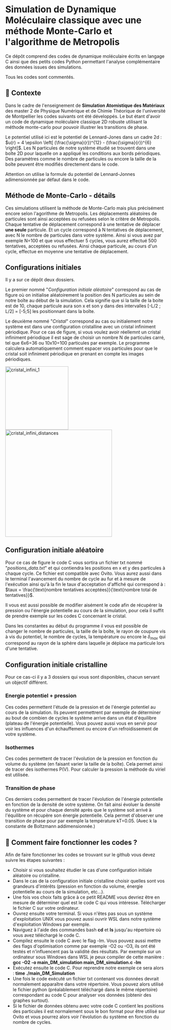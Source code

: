 # Simulation de Dynamique Moléculaire classique avec une méthode Monte-Carlo et l'algorithme de Metropolis

Ce dépôt comprend des codes de dynamique moléculaire écrits en langage C ainsi que des petits codes Python permettant l'analyse complémentaire des données issues des simulations. 

Tous les codes sont commentés. 

## :thread: Contexte

Dans le cadre de l'enseignement de **Simulation Atomistique des Matériaux** des master 2 de Physique Numérique et de Chimie Théorique de l'université de Montpellier les codes suivants ont été développés. Le but étant d'avoir un code de dynamique moléculaire classique 2D robuste utilisant la méthode monte-carlo pour pouvoir illustrer les transitions de phase. 

Le potentiel utilisé ici est le potentiel de Lennard-Jones dans un cadre 2d : $u(r) = 4 \epsilon \left[ (\frac{\sigma}{r})^{12} - (\frac{\sigma}{r})^{6} \right]$. Les N particules de notre système étudié se trouvent dans une boîte 2D pour laquelle on a appliqué les conditions aux bords périodiques. Des paramètres comme le nombre de particules ou encore la taille de la boîte peuvent être modifiés directement dans le code. 

Attention on utilise la formule du potentiel de Lennard-Jonnes adimensionnée par défaut dans le code. 

## Méthode de Monte-Carlo - détails

Ces simulations utilisent la méthode de Monte-Carlo mais plus précisément encore selon l'agorithme de Metropolis. Les déplacements aléatoires de particules sont ainsi acceptées ou refusées selon le critère de Metropolis. Chaque tentative de déplacement correspond à une tentative de déplacer **une seule** particule. Et un cycle correspond à N tentatives de déplacement, avec N le nombre de particules dans votre système. Ainsi si vous avez par exemple N=100 et que vous effectuer 5 cycles, vous aurez effectué 500 tentatives, acceptées ou refusées. Ainsi chaque particule, au cours d'un cycle, effectue en moyenne une tentative de déplacement. 

## Configurations initiales 

Il y a sur ce dépôt deux dossiers. 

Le premier nommé "*Configuration initiale aléatoire*" correspond au cas de figure où on initialise aléatoirement la position des N particules au sein de notre boîte au début de la simulation. Cela signifie que si la taille de la boite est de 10, chaque particule aura son x et son y dans des intervalles [-L/2 ; L/2] = [-5;5] les positionnant dans la boîte. 

Le deuxième nommé "*Cristal*" correspond au cas ou initialement notre système est dans une configuration cristalline avec un cristal infiniment périodique. Pour ce cas de figure, si vous voulez avoir réellemnt un cristal infiniment périodique il est sage de choisir un nombre N de particules carré, tel que 6x6=36 ou 10x10=100 particules par exemple. Le programme calculera automatiquement comment espacer vos particules pour que le cristal soit infiniment périodique en prenant en compte les images périodiques. 

<img width="197.5" alt="cristal_infini_1" src="https://github.com/user-attachments/assets/6ba9b531-ef50-4a5b-b935-977eb512bed7">

<img width="335" alt="cristal_infini_distances" src="https://github.com/user-attachments/assets/6d0aead2-b25b-4dd0-a3ef-9e220450840f">

## Configuration initiale aléatoire 

Pour ce cas de figure le code C vous sortira un fichier txt nommé "*positions_data.txt*" et qui contiendra les positions en x et y des particules à chaque cycle. Ce fichier est compatible avec Ovito.
Vous aurez aussi dans le terminal l'avancement du nombre de cycle au fur et à mesure de l'exécution ainsi qu'à la fin le taux d'acceptation d'affiché qui correspond à : $taux = \frac{\text{nombre tentatives acceptées}}{\text{nombre total de tentatives}}$. 

Il vous est aussi possible de modifier aisément le code afin de récupérer la pression ou l'énergie potentielle au cours de la simulation, pour cela il suffit de prendre exemple sur les codes C concernant le cristal.

Dans les constantes au début du programme il vous est possible de changer le nombre de particules, la taille de la boîte, le rayon de coupure vis à vis du potentiel, le nombre de cycles, la température ou encore le $\delta_{max}$ qui correspond au rayon de la sphère dans laquelle je déplace ma particule lors d'une tentative. 

## Configuration initiale cristalline

Pour ce cas-ci il y a 3 dossiers qui vous sont disponibles, chacun servant un objectif différent. 

### Energie potentiel + pression

Ces codes permettent l'étude de la pression et de l'énergie potentiel au cours de la simulation. Ils peuvent permettrent par exemple de déterminer au bout de combien de cycles le système arrive dans un état d'équilibre (plateau de l'énergie potentielle). 
Vous pouvez aussi vous en servir pour voir les influences d'un échauffement ou encore d'un refroidissement de votre système. 

### Isothermes

Ces codes permettent de tracer l'évolution de la pression en fonction du volume du système (en faisant varier la taille de la boîte). Cela permet ainsi de tracer des isothermes P(V). 
Pour calculer la pression la méthode du viriel est utilisée. 

### Transition de phase 

Ces derniers codes permettent de tracer l'évolution de l'énergie potentielle en fonction de la densité de votre système. On fait ainsi évoluer la densité du système et pour chaque densité après que le système soit arrivé à l'équilibre on récupère son énergie potentielle. 
Cela permet d'observer une transition de phase pour par exemple la température kT=0.05. (Avec k la constante de Boltzmann addimensionnée.)

## :ring_buoy: Comment faire fonctionner les codes ? 

Afin de faire fonctionner les codes se trouvant sur le github vous devez suivre les étapes suivantes : 
- Choisir si vous souhaitez étudier le cas d'une configuration initiale aléatoire ou cristalline.
- Dans le cas de la configuration initiale cristalline choisir quelles sont vos grandeurs d'intérêts (pression en fonction du volume, énergie potentielle au cours de la simulation, etc...).
- Une fois vos choix faits grâce à ce petit README vous devriez être en mesure de déterminer quel est le code C qui vous intéresse. Télécharger le fichier C sur votre ordinateur.
- Ouvrez ensuite votre terminal. Si vous n'êtes pas sous un système d'exploitation UNIX vous pouvez aussi ouvrir WSL dans notre système d'exploitation Windows par exemple.
- Naviguez à l'aide des commandes bash **cd** et **ls** jusqu'au répertoire où vous avez téléchargé le code C. 
- Compilez ensuite le code C avec le flag -lm. Vous pouvez aussi mettre des flags d'optimisation comme par exemple -O2 ou -O3, ils ont été testés et n'influencent pas la validité des résultats.
  Par exemple sur un ordinateur sous Windows dans WSL je peux compiler de cette manière :
  **gcc -O2 -o main_DM_simulation main_DM_simulation.c -lm**
- Exécutez ensuite le code C.
  Pour reprendre notre exemple ce sera alors : **time ./main_DM_Simulation**
- Une fois le code exécuté un fichier txt contenant vos données devrait normalement apparaître dans votre répertoire. Vous pouvez alors utilisé le fichier python (préalablement téléchargé dans le même répertoire) correspondant au code C pour analyser vos données (obtenir des graphes surtout).
- Si le fichier de données obtenu avec votre code C contient les positions des particules il est normalement sous le bon format pour être utilisé sur Ovito et vous pourrez alors voir l'évolution du système en fonction du nombre de cycles.  
